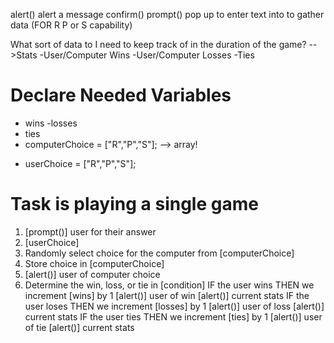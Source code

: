alert()
    alert a message
confirm()
prompt()
    pop up to enter text into to gather data
    (FOR R P or S capability)

What sort of data to I need to keep track of in the duration of the game?
-->Stats
    -User/Computer Wins
    -User/Computer Losses
    -Ties

# Declare Needed Variables
<!-- Primary -->
- wins
-losses
- ties
- computerChoice = ["R","P","S"];  --> array!

<!-- Secondary -->
- userChoice = ["R","P","S"];  

# Task is playing a single game

1. [prompt()] user for their answer
2. [userChoice]
3. Randomly select choice for the computer from [computerChoice]
4. Store choice in [computerChoice]
5. [alert()] user of computer choice
6. Determine the win, loss, or tie in [condition]
        IF the user wins THEN we increment [wins] by 1
            [alert()] user of win
            [alert()] current stats
        IF the user loses THEN we increment [losses] by 1
            [alert()] user of loss
            [alert()] current stats
        IF the user ties THEN we increment [ties] by 1
            [alert()] user of tie
            [alert()] current stats